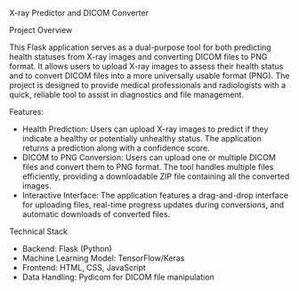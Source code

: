 X-ray Predictor and DICOM Converter

Project Overview

This Flask application serves as a dual-purpose tool for both predicting health statuses from X-ray images and converting DICOM files to PNG format. It allows users to upload X-ray images to assess their health status and to convert DICOM files into a more universally usable format (PNG). The project is designed to provide medical professionals and radiologists with a quick, reliable tool to assist in diagnostics and file management.

Features:
 - Health Prediction: Users can upload X-ray images to predict if they indicate a healthy or potentially unhealthy status. The application returns a prediction along with a confidence score.
 - DICOM to PNG Conversion: Users can upload one or multiple DICOM files and convert them to PNG format. The tool handles multiple files efficiently, providing a downloadable ZIP file containing all the converted images.
 - Interactive Interface: The application features a drag-and-drop interface for uploading files, real-time progress updates during conversions, and automatic downloads of converted files.

Technical Stack
 - Backend: Flask (Python)
 - Machine Learning Model: TensorFlow/Keras
 - Frontend: HTML, CSS, JavaScript
 - Data Handling: Pydicom for DICOM file manipulation
